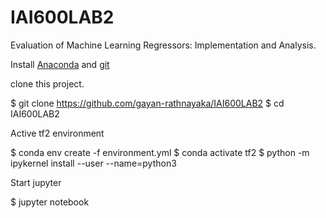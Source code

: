 # IAI600LAB2
Evaluation of Machine Learning Regressors: Implementation and Analysis.


Install [Anaconda](https://www.anaconda.com/distribution/) and [git](https://git-scm.com/downloads)

clone this project.

  $ git clone https://github.com/gayan-rathnayaka/IAI600LAB2
  $ cd IAI600LAB2

Active tf2 environment

  $ conda env create -f environment.yml
  $ conda activate tf2
  $ python -m ipykernel install --user --name=python3

Start jupyter

  $ jupyter notebook
